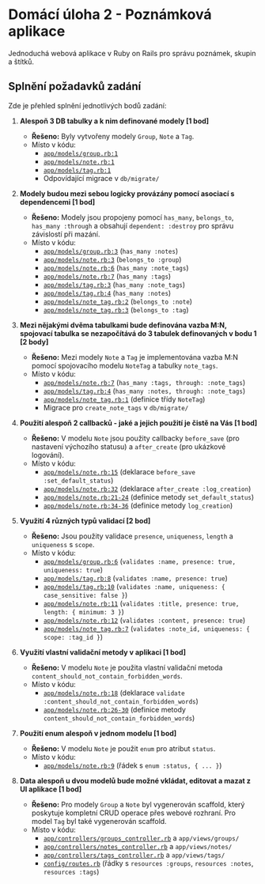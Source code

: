 # Domácí úloha 2 - Poznámková aplikace

Jednoduchá webová aplikace v Ruby on Rails pro správu poznámek, skupin a štítků.

## Splnění požadavků zadání

Zde je přehled splnění jednotlivých bodů zadání:

1.  **Alespoň 3 DB tabulky a k nim definované modely [1 bod]**
    * **Řešeno:** Byly vytvořeny modely `Group`, `Note` a `Tag`.
    * Místo v kódu:
        * [`app/models/group.rb:1`](./app/models/group.rb)
        * [`app/models/note.rb:1`](./app/models/note.rb)
        * [`app/models/tag.rb:1`](./app/models/tag.rb)
        * Odpovídající migrace v `db/migrate/`

2.  **Modely budou mezi sebou logicky provázány pomocí asociací s dependencemi [1 bod]**
    * **Řešeno:** Modely jsou propojeny pomocí `has_many`, `belongs_to`, `has_many :through` a obsahují `dependent: :destroy` pro správu závislostí při mazání.
    * Místo v kódu:
        * [`app/models/group.rb:3`](./app/models/group.rb) (`has_many :notes`)
        * [`app/models/note.rb:3`](./app/models/note.rb) (`belongs_to :group`)
        * [`app/models/note.rb:6`](./app/models/note.rb) (`has_many :note_tags`)
        * [`app/models/note.rb:7`](./app/models/note.rb) (`has_many :tags`)
        * [`app/models/tag.rb:3`](./app/models/tag.rb) (`has_many :note_tags`)
        * [`app/models/tag.rb:4`](./app/models/tag.rb) (`has_many :notes`)
        * [`app/models/note_tag.rb:2`](./app/models/note_tag.rb) (`belongs_to :note`)
        * [`app/models/note_tag.rb:3`](./app/models/note_tag.rb) (`belongs_to :tag`)

3.  **Mezi nějakými dvěma tabulkami bude definována vazba M:N, spojovací tabulka se nezapočítává do 3 tabulek definovaných v bodu 1 [2 body]**
    * **Řešeno:** Mezi modely `Note` a `Tag` je implementována vazba M:N pomocí spojovacího modelu `NoteTag` a tabulky `note_tags`.
    * Místo v kódu:
        * [`app/models/note.rb:7`](./app/models/note.rb) (`has_many :tags, through: :note_tags`)
        * [`app/models/tag.rb:4`](./app/models/tag.rb) (`has_many :notes, through: :note_tags`)
        * [`app/models/note_tag.rb:1`](./app/models/note_tag.rb) (definice třídy `NoteTag`)
        * Migrace pro `create_note_tags` v `db/migrate/`

4.  **Použití alespoň 2 callbacků - jaké a jejich použití je čistě na Vás [1 bod]**
    * **Řešeno:** V modelu `Note` jsou použity callbacky `before_save` (pro nastavení výchozího statusu) a `after_create` (pro ukázkové logování).
    * Místo v kódu:
        * [`app/models/note.rb:15`](./app/models/note.rb) (deklarace `before_save :set_default_status`)
        * [`app/models/note.rb:32`](./app/models/note.rb) (deklarace `after_create :log_creation`)
        * [`app/models/note.rb:21-24`](./app/models/note.rb) (definice metody `set_default_status`)
        * [`app/models/note.rb:34-36`](./app/models/note.rb) (definice metody `log_creation`)

5.  **Využití 4 různých typů validací [2 bod]**
    * **Řešeno:** Jsou použity validace `presence`, `uniqueness`, `length` a `uniqueness` s `scope`.
    * Místo v kódu:
        * [`app/models/group.rb:6`](./app/models/group.rb) (`validates :name, presence: true, uniqueness: true`)
        * [`app/models/tag.rb:8`](./app/models/tag.rb) (`validates :name, presence: true`)
        * [`app/models/tag.rb:10`](./app/models/tag.rb) (`validates :name, uniqueness: { case_sensitive: false }`)
        * [`app/models/note.rb:11`](./app/models/note.rb) (`validates :title, presence: true, length: { minimum: 3 }`)
        * [`app/models/note.rb:12`](./app/models/note.rb) (`validates :content, presence: true`)
        * [`app/models/note_tag.rb:7`](./app/models/note_tag.rb) (`validates :note_id, uniqueness: { scope: :tag_id }`)

6.  **Využití vlastní validační metody v aplikaci [1 bod]**
    * **Řešeno:** V modelu `Note` je použita vlastní validační metoda `content_should_not_contain_forbidden_words`.
    * Místo v kódu:
        * [`app/models/note.rb:18`](./app/models/note.rb) (deklarace `validate :content_should_not_contain_forbidden_words`)
        * [`app/models/note.rb:26-30`](./app/models/note.rb) (definice metody `content_should_not_contain_forbidden_words`)

7.  **Použití enum alespoň v jednom modelu [1 bod]**
    * **Řešeno:** V modelu `Note` je použit `enum` pro atribut `status`.
    * Místo v kódu:
        * [`app/models/note.rb:9`](./app/models/note.rb) (řádek s `enum :status, { ... }`)

8.  **Data alespoň u dvou modelů bude možné vkládat, editovat a mazat z UI aplikace [1 bod]**
    * **Řešeno:** Pro modely `Group` a `Note` byl vygenerován scaffold, který poskytuje kompletní CRUD operace přes webové rozhraní. Pro model `Tag` byl také vygenerován scaffold.
    * Místo v kódu:
        * [`app/controllers/groups_controller.rb`](./app/controllers/groups_controller.rb) a `app/views/groups/`
        * [`app/controllers/notes_controller.rb`](./app/controllers/notes_controller.rb) a `app/views/notes/`
        * [`app/controllers/tags_controller.rb`](./app/controllers/tags_controller.rb) a `app/views/tags/`
        * [`config/routes.rb`](./config/routes.rb) (řádky s `resources :groups`, `resources :notes`, `resources :tags`)
